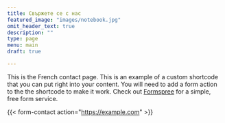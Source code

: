 ```yaml
---
title: Свържете се с нас
featured_image: "images/notebook.jpg"
omit_header_text: true
description: ""
type: page
menu: main
draft: true

---
```



This is the French contact page. This is an example of a custom shortcode that you can put right into your content. You will need to add a form action to the the shortcode to make it work. Check out [Formspree](https://formspree.io/) for a simple, free form service.

{{< form-contact action="https://example.com"  >}}
